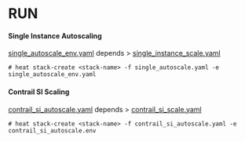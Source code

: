 # RUN 

#### Single Instance Autoscaling

[single_autoscale_env.yaml](https://github.com/savithruml/HOT-OpenStack/blob/master/autoscaling/single_autoscale_env.yaml) depends > [single_instance_scale.yaml](https://github.com/savithruml/HOT-OpenStack/blob/master/autoscaling/single_instance_scale.yaml)

`# heat stack-create <stack-name> -f single_autoscale.yaml -e single_autoscale_env.yaml`

#### Contrail SI Scaling

[contrail_si_autoscale.yaml](https://github.com/savithruml/HOT-OpenStack/blob/master/autoscaling/contrail_si_autoscale.yaml) depends > [contrail_si_scale.yaml](https://github.com/savithruml/HOT-OpenStack/blob/master/autoscaling/contrail_si_scale.yaml)

`# heat stack-create <stack-name> -f contrail_si_autoscale.yaml -e contrail_si_autoscale.env`



